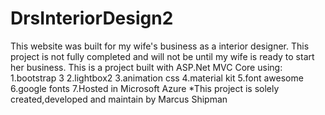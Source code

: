 # DrsInteriorDesign2
This website was built for my wife's business as a interior designer. 
This project is not fully completed and will not be until my wife is ready to start her business.
This is a project built with ASP.Net MVC Core using:
1.bootstrap 3
2.lightbox2
3.animation css
4.material kit
5.font awesome
6.google fonts
7.Hosted in Microsoft Azure
*This project is solely created,developed and maintain by Marcus Shipman
